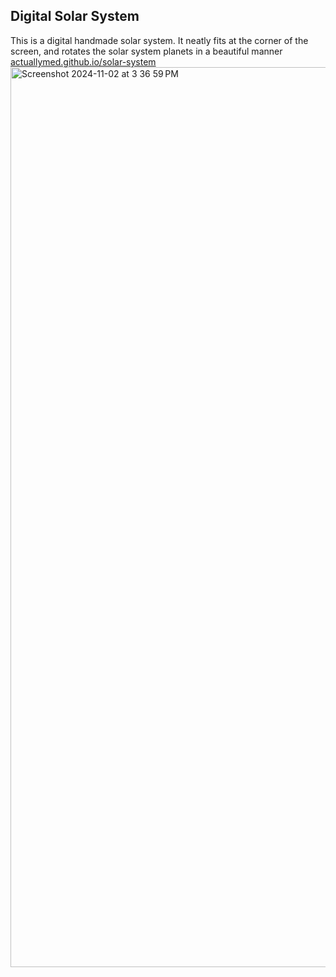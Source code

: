 ## Digital Solar System

This is a digital handmade solar system. It neatly fits at the corner of the screen, and rotates the solar system planets in a beautiful manner
[actuallymed.github.io/solar-system](https://actuallymed.github.io/solar-system)
<img width="1440" alt="Screenshot 2024-11-02 at 3 36 59 PM" src="https://github.com/user-attachments/assets/27827364-3f76-4dc5-bd21-4ef7ec201cbd">
